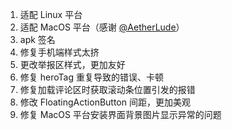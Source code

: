 1. 适配 Linux 平台
2. 适配 MacOS 平台（感谢 [@AetherLude](https://github.com/AetherLude)）
3. apk 签名
4. 修复手机端样式太挤
5. 更改举报区样式，更加友好
6. 修复 heroTag 重复导致的错误、卡顿
7. 修复加载评论区时获取滚动条位置引发的报错
8. 修改 FloatingActionButton 间距，更加美观
9. 修复 MacOS 平台安装界面背景图片显示异常的问题
